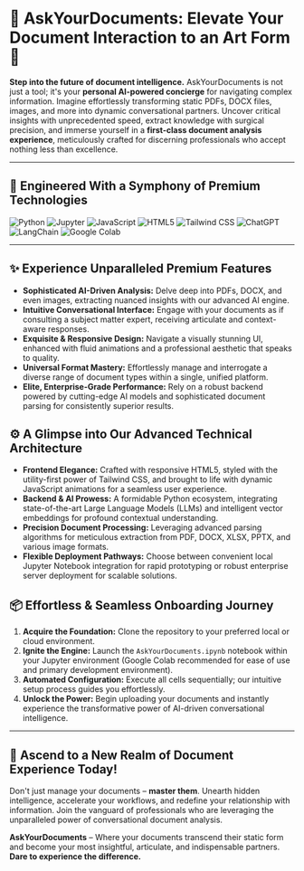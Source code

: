 # 🌟 AskYourDocuments: Elevate Your Document Interaction to an Art Form 🌟

**Step into the future of document intelligence.** AskYourDocuments is not just a tool; it's your **personal AI-powered concierge** for navigating complex information. Imagine effortlessly transforming static PDFs, DOCX files, images, and more into dynamic conversational partners. Uncover critical insights with unprecedented speed, extract knowledge with surgical precision, and immerse yourself in a **first-class document analysis experience**, meticulously crafted for discerning professionals who accept nothing less than excellence.

---

## 🔧 Engineered With a Symphony of Premium Technologies

<p align="left">
  <img src="https://img.shields.io/badge/Python-3776AB?style=for-the-badge&logo=python&logoColor=white" alt="Python"/>
  <img src="https://img.shields.io/badge/Jupyter-F37626?style=for-the-badge&logo=jupyter&logoColor=white" alt="Jupyter"/>
  <img src="https://img.shields.io/badge/JavaScript-F7DF1E?style=for-the-badge&logo=javascript&logoColor=black" alt="JavaScript"/>
  <img src="https://img.shields.io/badge/HTML5-E34F26?style=for-the-badge&logo=html5&logoColor=white" alt="HTML5"/>
  <img src="https://img.shields.io/badge/Tailwind_CSS-38B2AC?style=for-the-badge&logo=tailwind-css&logoColor=white" alt="Tailwind CSS"/>
  <img src="https://img.shields.io/badge/ChatGPT-10A37F?style=for-the-badge&logo=openai&logoColor=white" alt="ChatGPT"/>
  <img src="https://img.shields.io/badge/LangChain-000000?style=for-the-badge&logo=langchain&logoColor=white" alt="LangChain"/>
  <img src="https://img.shields.io/badge/Google_Colab-F9AB00?style=for-the-badge&logo=googlecolab&logoColor=white" alt="Google Colab"/>
</p>

---

## ✨ Experience Unparalleled Premium Features
- **Sophisticated AI-Driven Analysis:** Delve deep into PDFs, DOCX, and even images, extracting nuanced insights with our advanced AI engine.
- **Intuitive Conversational Interface:** Engage with your documents as if consulting a subject matter expert, receiving articulate and context-aware responses.
- **Exquisite & Responsive Design:** Navigate a visually stunning UI, enhanced with fluid animations and a professional aesthetic that speaks to quality.
- **Universal Format Mastery:** Effortlessly manage and interrogate a diverse range of document types within a single, unified platform.
- **Elite, Enterprise-Grade Performance:** Rely on a robust backend powered by cutting-edge AI models and sophisticated document parsing for consistently superior results.

## ⚙️ A Glimpse into Our Advanced Technical Architecture
- **Frontend Elegance:** Crafted with responsive HTML5, styled with the utility-first power of Tailwind CSS, and brought to life with dynamic JavaScript animations for a seamless user experience.
- **Backend & AI Prowess:** A formidable Python ecosystem, integrating state-of-the-art Large Language Models (LLMs) and intelligent vector embeddings for profound contextual understanding.
- **Precision Document Processing:** Leveraging advanced parsing algorithms for meticulous extraction from PDF, DOCX, XLSX, PPTX, and various image formats.
- **Flexible Deployment Pathways:** Choose between convenient local Jupyter Notebook integration for rapid prototyping or robust enterprise server deployment for scalable solutions.

## 📦 Effortless & Seamless Onboarding Journey
1. **Acquire the Foundation:** Clone the repository to your preferred local or cloud environment.
2. **Ignite the Engine:** Launch the `AskYourDocuments.ipynb` notebook within your Jupyter environment (Google Colab recommended for ease of use and primary development environment).
3. **Automated Configuration:** Execute all cells sequentially; our intuitive setup process guides you effortlessly.
4. **Unlock the Power:** Begin uploading your documents and instantly experience the transformative power of AI-driven conversational intelligence.

---

## 🚀 Ascend to a New Realm of Document Experience Today!
Don't just manage your documents – **master them**. Unearth hidden intelligence, accelerate your workflows, and redefine your relationship with information. Join the vanguard of professionals who are leveraging the unparalleled power of conversational document analysis.

**AskYourDocuments** – Where your documents transcend their static form and become your most insightful, articulate, and indispensable partners. **Dare to experience the difference.**
